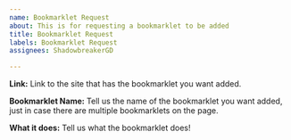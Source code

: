 ```yaml
---
name: Bookmarklet Request
about: This is for requesting a bookmarklet to be added
title: Bookmarklet Request
labels: Bookmarklet Request
assignees: ShadowbreakerGD

---
```


**Link:**
Link to the site that has the bookmarklet you want added.

**Bookmarklet Name:**
Tell us the name of the bookmarklet you want added, just in case there are multiple bookmarklets on the page.

**What it does:**
Tell us what the bookmarklet does!
